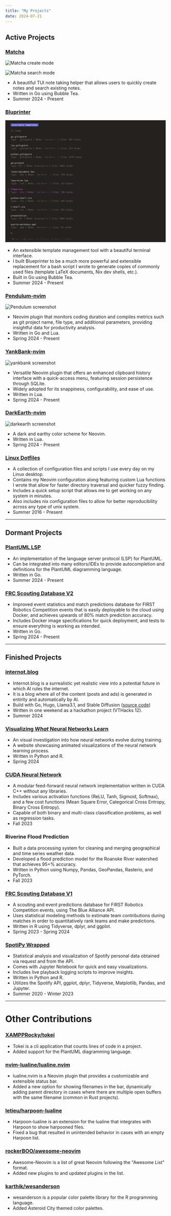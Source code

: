 ```yaml
---
title: "My Projects"
date: 2024-07-21
---
```


## Active Projects

### [Matcha](https://github.com/ptdewey/matcha)
![Matcha create mode](https://vhs.charm.sh/vhs-4tSj59aPfirr75FPTkCEDk.gif)

![Matcha search mode](https://vhs.charm.sh/vhs-4kSCJXt5B2VcZC14XOeFdu.gif)
* A beautiful TUI note taking helper that allows users to quickly create notes and search existing notes.
* Written in Go using Bubble Tea.
* Summer 2024 - Present

### [Bluprinter](https://github.com/ptdewey/blueprinter)
![Blueprinter screenshot](https://github.com/ptdewey/blueprinter/raw/main/assets/screenshot-1.png)
* An extensible template management tool with a beautiful terminal interface.
* I built Blueprinter to be a much more powerful and extensible replacement for a bash script I wrote to generate copies of commonly used files (template LaTeX documents, Nix dev shells, etc.).
* Built in Go using Bubble Tea.
* Summer 2024 - Present

### [Pendulum-nvim](https://github.com/ptdewey/pendulum-nvim)
![Pendulum screenshot](https://github.com/ptdewey/pendulum-nvim/raw/main/assets/screenshot0.png)
* Neovim plugin that monitors coding duration and compiles metrics such as git project name, file type, and additional parameters, providing insightful data for productivity analysis.
* Written in Go and Lua.
* Spring 2024 - Present

### [YankBank-nvim](https://github.com/ptdewey/yankbank-nvim)
![yankbank screenshot](https://github.com/ptdewey/yankbank-nvim/raw/main/assets/screenshot-2.png)
* Versatile Neovim plugin that offers an enhanced clipboard history interface with a quick-access menu, featuring session persistence through SQLite.
* Widely adopted for its snappiness, configurability, and ease of use.
* Written in Lua.
* Spring 2024 - Present

### [DarkEarth-nvim](https://github.com/ptdewey/darkearth-nvim)
![darkearth screenshot](https://github.com/ptdewey/darkearth-nvim/raw/main/assets/color_bar.png)
* A dark and earthy color scheme for Neovim.
* Written in Lua.
* Spring 2024 - Present

### [Linux Dotfiles](https://github.com/ptdewey/dotfiles)
* A collection of configuration files and scripts I use every day on my Linux desktop.
* Contains my Neovim configuration along featuring custom Lua functions I wrote that allow for faster directory traversal and quicker fuzzy finding.
* Includes a quick setup script that allows me to get working on any system in minutes.
* Also includes nix configuration files to allow for better reproducibility across any type of unix system.
* Summer 2016 - Present

---

## Dormant Projects

### [PlantUML LSP](https://github.com/ptdewey/plantuml-lsp)
* An implementation of the language server protocol (LSP) for PlantUML.
* Can be integrated into many editors/IDEs to provide autocompletion and definitions for the PlantUML diagramming language.
* Written in Go.
* Summer 2024 - Present

### [FRC Scouting Database V2](https://github.com/ptdewey/frc-scouting-database-v2)
* Improved event statistics and match predictions database for FIRST Robotics Competition events that is easily deployable to the cloud using Docker, and achieves upwards of 80% match prediction accuracy.
* Includes Docker image specifications for quick deployment, and tests to ensure everything is working as intended.
* Written in Go.
* Spring 2024 - Present

---

## Finished Projects

### [internot.blog](https://internot.blog)
* Internot.blog is a surrealistic yet realistic view into a potential future in which AI rules the internet.
* It is a blog where all of the content (posts and ads) is generated in entirity and automatically by AI.
* Build with Go, Hugo, Llama3.1, and Stable Diffusion ([source code](https://github.com/internot-blog))
* Written in one weekend as a hackathon project (VTHacks 12).
* Summer 2024

### [Visualizing *What* Neural Networks Learn](https://pdewey.com/neural-net-viz)
* An visual investigation into how neural networks evolve during training.
* A website showcasing animated visualizations of the neural network learning process.
* Written in Python and R.
* Spring 2024

### [CUDA Neural Network](https://github.com/ptdewey/cuda-nn)
* A modular feed-forward neural network implementation written in CUDA C++ without any libraries.
* Includes various activation functions (ReLU, Tanh, Sigmoid, Softmax), and a few cost functions (Mean Square Error, Categorical Cross Entropy, Binary Cross Entropy).
* Capable of both binary and multi-class classification problems, as well as regression tasks.
* Fall 2023

### Riverine Flood Prediction
* Built a data processing system for cleaning and merging geographical and time series weather data.
* Developed a flood prediction model for the Roanoke River watershed that achieves 95+% accuracy.
* Written in Python using Numpy, Pandas, GeoPandas, Rasterio, and PyTorch.
* Fall 2023

### [FRC Scouting Database V1](https://github.com/ptdewey/frc-scouting-database)
* A scouting and event predictions database for FIRST Robotics Competition events, using The Blue Alliance API.
* Uses statistical modeling methods to estimate team contributions during matches in order to quantitatively rank teams and make predictions.
* Written in R using Tidyverse, dplyr, and ggplot.
* Spring 2023 - Spring 2024

### [SpotiPy Wrapped](https://github.com/ptdewey/SpotiPy-Wrapped)
* Statistical analysis and visualization of Spotify personal data obtained via request and from the API.
* Comes with Jupyter Notebook for quick and easy visualizations.
* Includes live playback logging scripts to improve insights.
* Written in Python and R.
* Utilizes the Spotify API, ggplot, dplyr, Tidyverse, Matplotlib, Pandas, and Jupyter.
* Summer 2020 - Winter 2023

---

# Other Contributions

### [XAMPPRocky/tokei](https://github.com/XAMPPRocky/tokei)
* Tokei is a cli application that counts lines of code in a project.
* Added support for the PlantUML diagramming language.

### [nvim-lualine/lualine.nvim](https://github.com/nvim-lualine/lualine.nvim)
* lualine.nvim is a Neovim plugin that provides a customizable and extensible status bar.
* Added a new option for showing filenames in the bar, dynamically adding parent directory in cases where there are multiple open buffers with the same filename (common in Rust projects).

### [letieu/harpoon-lualine](https://github.com/letieu/harpoon-lualine)
* Harpoon-lualine is an extension for the lualine that integrates with Harpoon to show harpooned files.
* Fixed a bug that resulted in unintended behavior in cases with an empty Harpoon list.

### [rockerBOO/awesome-neovim](https://github.com/rockerBOO/awesome-neovim)
* Awesome-Neovim is a list of great Neovim following the "Awesome List" format.
* Added new plugins to and updated plugins in the list.

### [karthik/wesanderson](https://github.com/karthik/wesanderson)
* wesanderson is a popular color palette library for the R programming language.
* Added Asteroid City themed color palettes.
